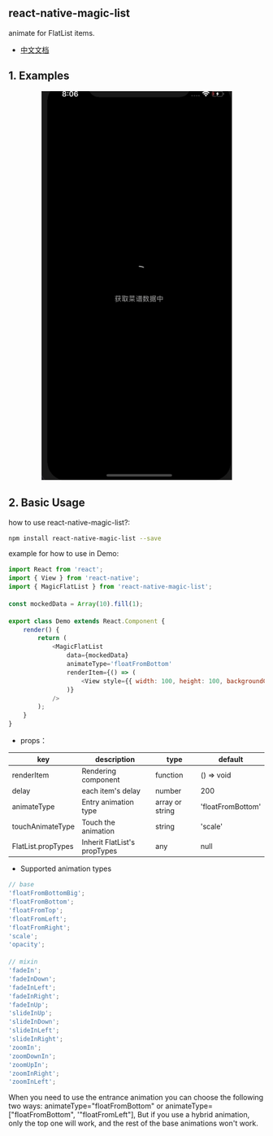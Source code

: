 ## react-native-magic-list

animate for FlatList items.

* [中文文档](./docs/README_CN.md)

## 1. Examples

<p align="center">
  <img src="./res/demo.gif" width=375/>
</p>

## 2. Basic Usage

how to use react-native-magic-list?:

```bash
npm install react-native-magic-list --save
```

example for how to use in Demo:

```javascript
import React from 'react';
import { View } from 'react-native';
import { MagicFlatList } from 'react-native-magic-list';

const mockedData = Array(10).fill(1);

export class Demo extends React.Component {
	render() {
		return (
			<MagicFlatList
				data={mockedData}
				animateType='floatFromBottom'
				renderItem={() => (
					<View style={{ width: 100, height: 100, backgroundColor: 'red' }} />
				)}
			/>
		);
	}
}
```

- props：

| key                | description                  | type            | default           |
| ------------------ | ---------------------------- | --------------- | ----------------- |
| renderItem         | Rendering component          | function        | () => void        |
| delay              | each item's delay            | number          | 200               |
| animateType        | Entry animation type         | array or string | 'floatFromBottom' |
| touchAnimateType   | Touch the animation          | string          | 'scale'           |
| FlatList.propTypes | Inherit FlatList's propTypes | any             | null              |

- Supported animation types

```javascript
// base
'floatFromBottomBig';
'floatFromBottom';
'floatFromTop';
'floatFromLeft';
'floatFromRight';
'scale';
'opacity';

// mixin
'fadeIn';
'fadeInDown';
'fadeInLeft';
'fadeInRight';
'fadeInUp';
'slideInUp';
'slideInDown';
'slideInLeft';
'slideInRight';
'zoomIn';
'zoomDownIn';
'zoomUpIn';
'zoomInRight';
'zoomInLeft';
```

When you need to use the entrance animation you can choose the following two
ways: animateType="floatFromBottom" or animateType=["floatFromBottom",
'"floatFromLeft"], But if you use a hybrid animation, only the top one will
work, and the rest of the base animations won't work.
